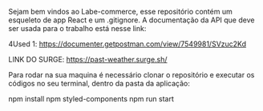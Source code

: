Sejam bem vindos ao Labe-commerce, esse repositório contém um esqueleto de app React e um .gitignore.
A documentação da API que deve ser usada para o trabalho está nesse link: 

4Used 1: https://documenter.getpostman.com/view/7549981/SVzuc2Kd

LINK DO SURGE: https://past-weather.surge.sh/


Para rodar na sua maquina é necessário clonar o repositório e executar os códigos no seu terminal, dentro da pasta da aplicação:

npm install
npm styled-components
npm run start
